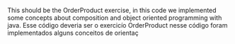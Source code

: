 This should be the OrderProduct exercise, in this code we implemented some concepts about composition and object oriented programming with java.
Esse código deveria ser o exercicío OrderProduct nesse código foram implementados alguns conceitos de orientaç

